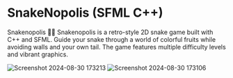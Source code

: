 # SnakeNopolis (SFML C++)
Snakenopolis 🐍🍎 Snakenopolis is a retro-style 2D snake game built with C++ and SFML. Guide your snake through a world of colorful fruits while avoiding walls and your own tail. The game features multiple difficulty levels and vibrant graphics.

![Screenshot 2024-08-30 173213](https://github.com/user-attachments/assets/84f12703-adc4-4a7b-b8bb-f99f0c66ec47)
![Screenshot 2024-08-30 173106](https://github.com/user-attachments/assets/cb80aee4-5941-41fd-8f35-c7f2884782e0)
